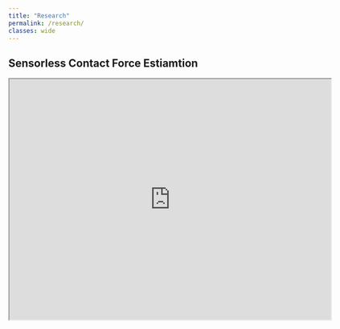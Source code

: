 ```yaml
---
title: "Research"
permalink: /research/
classes: wide
---
```


## Sensorless Contact Force Estiamtion

<iframe src="https://drive.google.com/file/d/1vR_DdvScEdm9MZkkixAmRlco93jXZdes/preview" width="640" height="480" allow="autoplay" allowfullscreen></iframe>
